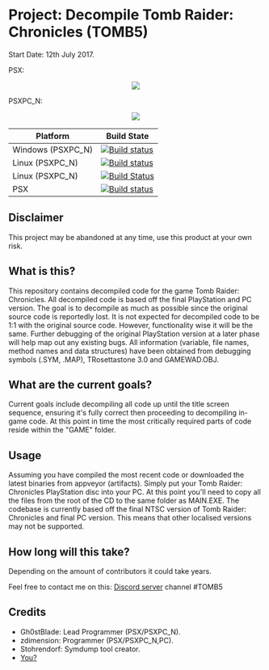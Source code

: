 # Project: Decompile Tomb Raider: Chronicles (TOMB5)

Start Date: 12th July 2017.

PSX:
<p align="center">
<a href="https://streamable.com/n4oop"><img src="https://i.imgur.com/yrZDlay.png"/><a>
 </p>

PSXPC_N:
<p align="center">
<a href="https://streamable.com/bsutq"><img src="https://i.imgur.com/r3IwHdf.png"/><a>
 </p>

| Platform  | Build State |
| ------------- | ------------- |
| Windows (PSXPC_N)  | [![Build status](https://ci.appveyor.com/api/projects/status/wbfndh3l1j605tow/branch/master?svg=true)](https://ci.appveyor.com/project/Gh0stBlade/tomb5/branch/master) |
| Linux (PSXPC_N)  | [![Build status](https://ci.appveyor.com/api/projects/status/wbfndh3l1j605tow/branch/appveyor-ubuntu?svg=true)](https://ci.appveyor.com/project/Gh0stBlade/tomb5/branch/appveyor-ubuntu) |
| Linux (PSXPC_N) | [![Build Status](https://travis-ci.org/TOMB5/TOMB5.svg?branch=master)](https://travis-ci.org/TOMB5/TOMB5) |
| PSX  | [![Build status](https://ci.appveyor.com/api/projects/status/wbfndh3l1j605tow/branch/appveyor-psx?svg=true)](https://ci.appveyor.com/project/Gh0stBlade/tomb5/branch/appveyor-psx)
## Disclaimer
This project may be abandoned at any time, use this product at your own risk.

## What is this?

This repository contains decompiled code for the game Tomb Raider: Chronicles. All decompiled code is based off the final PlayStation and PC version. The goal is to decompile as much as possible since the original source code is reportedly lost. It is not expected for decompiled code to be 1:1 with the original source code. However, functionality wise it will be the same. Further debugging of the original PlayStation version at a later phase will help map out any existing bugs. All information (variable, file names, method names and data structures) have been obtained from debugging symbols (.SYM, .MAP), TRosettastone 3.0 and GAMEWAD.OBJ.

## What are the current goals?

Current goals include decompiling all code up until the title screen sequence, ensuring it's fully correct then proceeding to decompiling in-game code. At this point in time the most critically required parts of code reside within the "GAME" folder.

## Usage

Assuming you have compiled the most recent code or downloaded the latest binaries from appveyor (artifacts). Simply put your Tomb Raider: Chronicles PlayStation disc into your PC. At this point you'll need to copy all the files from the root of the CD to the same folder as MAIN.EXE. The codebase is currently based off the final NTSC version of Tomb Raider: Chronicles and final PC version. This means that other localised versions may not be supported.

## How long will this take?

Depending on the amount of contributors it could take years.

Feel free to contact me on this: [Discord server](https://discord.gg/KYSx8Q7) channel #TOMB5

## Credits

- Gh0stBlade: Lead Programmer (PSX/PSXPC_N).
- zdimension: Programmer (PSX/PSXPC_N,PC).
- Stohrendorf: Symdump tool creator.
- [You?](CONTRIBUTING.md)
